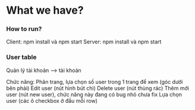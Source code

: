 # What we have?

### How to run?

Client: npm install và npm start Server: npm install và npm start

### User table

Quản lý tài khoản --> tài khoản

Chức năng:
Phân trang, lựa chọn số user trong 1 trang để xem (góc dưới bên phải)
Edit user (nút hình bút chì)
Delete user (nút thùng rác)
Thêm mới user (nút new user), chức năng này đang có bug nhỏ chưa fix
Lựa chọn user (các ô checkbox ở đầu mỗi row)

